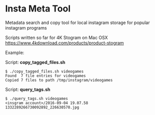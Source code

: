 # Insta Meta Tool
Metadata search and copy tool for local instagram storage for popular instagram programs

Scripts written so far for 4K Stogram on Mac OSX
https://www.4kdownload.com/products/product-stogram

Example:

Script: **copy_tagged_files.sh**

```
$ ./copy_tagged_files.sh videogames
Found  7 file entries for videogames
Copied 7 files to path /tmp/instagram/videogames
```
Script: **query_tags.sh**

```
$ ./query_tags.sh videogames
<insgram account>/2016-09-04 19.07.58 1332289266730092892_226630570.jpg
```
